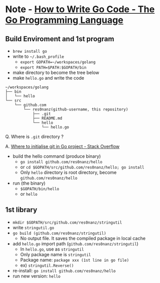 # Note - [How to Write Go Code - The Go Programming Language](https://golang.org/doc/code.html)

## Build Enviroment and 1st program

* `brew install go`
* write to `~/.bash_profile`
  * `export GOPATH=~/workspaces/golang`
  * `export PATH=$PATH:$GOPATH/bin`
* make directory to become the tree below
* make `hello.go` and write the code

```tree
~/workspaces/golang
├── bin
│   └── hello
└── src
    └── github.com
        └── res0nanz(github-username, this repository)
            ├── .git
            ├── README.md
            └── hello
                └── hello.go
```

Q. Where is `.git` directory ?

A. [Where to initialise git in Go project - Stack Overflow](https://stackoverflow.com/questions/29660362/where-to-initialise-git-in-go-project)

* build the hello command (produce binary)
  * `go install github.com/res0nanz/hello`
  * or `cd $GOPATH/src/github.com/res0nanz/hello; go install`
  * Only `hello` directory is root directory, become `github.com/res0nanz/hello`
* run (the binary)
  * `$GOPATH/bin/hello`
  * or `hello`

## 1st library

* `mkdir $GOPATH/src/github.com/res0nanz/stringutil`
* write `stringutil.go`
* `go build (github.com/res0nanz/stringutil)`
  * No output file. It saves the compiled package in local cache
* add `hello.go` import path (`github.com/res0nanz/stringutil`)
  * In `hello.go`, use as `stringutil`
  * Only package name is `stringutil`
  * Package name: `package xxx (1st line in go file)`
  * ex) `stringutil.Reverse()`
* re-install: `go install github.com/res0nanz/hello`
* run new version: `hello`
